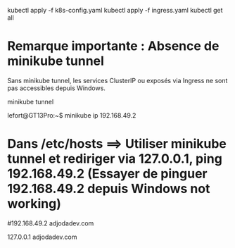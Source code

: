 kubectl apply -f k8s-config.yaml
kubectl apply -f ingress.yaml
kubectl get all

# Remarque importante : Absence de minikube tunnel
Sans minikube tunnel, les services ClusterIP ou exposés via Ingress ne sont pas accessibles depuis Windows.

minikube tunnel



lefort@GT13Pro:~$ minikube ip
192.168.49.2

# Dans /etc/hosts  ==> Utiliser minikube tunnel et rediriger via 127.0.0.1, ping 192.168.49.2 (Essayer de pinguer 192.168.49.2 depuis Windows not working)
#192.168.49.2 adjodadev.com  

127.0.0.1 adjodadev.com